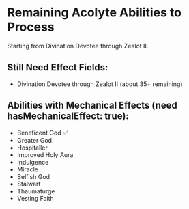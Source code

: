 # Remaining Acolyte Abilities to Process

Starting from Divination Devotee through Zealot II.

## Still Need Effect Fields:
- Divination Devotee through Zealot II (about 35+ remaining)

## Abilities with Mechanical Effects (need hasMechanicalEffect: true):
- Beneficent God ✅
- Greater God
- Hospitaller
- Improved Holy Aura
- Indulgence
- Miracle
- Selfish God
- Stalwart
- Thaumaturge
- Vesting Faith
